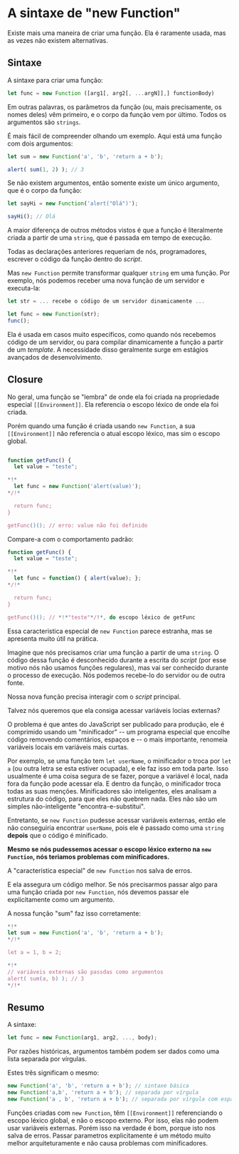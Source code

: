 
# A sintaxe de "new Function"

Existe mais uma maneira de criar uma função. Ela é raramente usada, mas as vezes não existem alternativas.

## Sintaxe

A sintaxe para criar uma função:

```js
let func = new Function ([arg1[, arg2[, ...argN]],] functionBody)
```

Em outras palavras, os parâmetros da função (ou, mais precisamente, os nomes deles) vêm primeiro, e o corpo da função vem por último. Todos os argumentos são `strings`.

É mais fácil de compreender olhando um exemplo. Aqui está uma função com dois argumentos:

```js run
let sum = new Function('a', 'b', 'return a + b'); 

alert( sum(1, 2) ); // 3
```

Se não existem argumentos, então somente existe um único argumento, que é o corpo da função:

```js run
let sayHi = new Function('alert("Olá")');

sayHi(); // Olá
```

A maior diferença de outros métodos vistos é que a função é literalmente criada a partir de uma `string`, que é passada em tempo de execução. 

Todas as declarações anteriores requeriam de nós, programadores, escrever o código da função dentro do *script*.

Mas `new Function` permite transformar qualquer `string` em uma função. Por exemplo, nós podemos receber uma nova função de um servidor e executa-la:

```js
let str = ... recebe o código de um servidor dinamicamente ...

let func = new Function(str);
func();
```

Ela é usada em casos muito específicos, como quando nós recebemos código de um servidor, ou para compilar dinamicamente a função a partir de um *template*. A necessidade disso geralmente surge em estágios avançados de desenvolvimento.

## Closure

No geral, uma função se "lembra" de onde ela foi criada na propriedade especial `[[Environment]]`. Ela referencia o escopo léxico de onde ela foi criada.

Porém quando uma função é criada usando `new Function`, a sua `[[Environment]]` não referencia o atual escopo léxico, mas sim o escopo global.

```js run

function getFunc() {
  let value = "teste";

*!*
  let func = new Function('alert(value)');
*/!*

  return func;
}

getFunc()(); // erro: value não foi definido
```

Compare-a com o comportamento padrão:

```js run 
function getFunc() {
  let value = "teste";

*!*
  let func = function() { alert(value); };
*/!*

  return func;
}

getFunc()(); // *!*"teste"*/!*, do escopo léxico de getFunc
```

Essa caracteristica especial de `new Function` parece estranha, mas se apresenta muito útil na prática.

Imagine que nós precisamos criar uma função a partir de uma `string`. O código dessa função é desconhecido durante a escrita do *script* (por esse motivo nós não usamos funções regulares), mas vai ser conhecido durante o processo de execução. Nós podemos recebe-lo do servidor ou de outra fonte.

Nossa nova função precisa interagir com o *script* principal.

Talvez nós queremos que ela consiga acessar variáveis locias externas?

O problema é que antes do JavaScript ser publicado para produção, ele é comprimido usando um "minificador" -- um programa especial que encolhe código removendo comentários, espaços e -- o mais importante, renomeia variáveis locais em variáveis mais curtas.

Por exemplo, se uma função tem `let userName`, o minificador o troca  por `let a` (ou outra letra se esta estiver ocupada), e ele faz isso em toda parte. Isso usualmente é uma coisa segura de se fazer, porque a variável é local, nada fora da função pode acessar ela. E dentro da função, o minificador troca todas as suas menções. Minificadores são inteligentes, eles analisam a estrutura do código, para que eles não quebrem nada. Eles não são um simples não-inteligente "encontra-e-substitui".

Entretanto, se `new Function` pudesse acessar variáveis externas, então ele não conseguiria encontrar `userName`, pois ele é passado como uma `string` **depois** que o código é minificado.

**Mesmo se nós pudessemos acessar o escopo léxico externo na `new Function`, nós teriamos problemas com minificadores.**

A "característica especial" de `new Function` nos salva de erros.

E ela assegura um código melhor. Se nós precisarmos passar algo para uma função criada por `new Function`, nós devemos passar ele explicitamente como um argumento.

A nossa função "sum" faz isso corretamente:

```js run 
*!*
let sum = new Function('a', 'b', 'return a + b');
*/!*

let a = 1, b = 2;

*!*
// variáveis externas são passdas como argumentos
alert( sum(a, b) ); // 3
*/!*
```

## Resumo

A sintaxe:

```js
let func = new Function(arg1, arg2, ..., body);
```

Por razões históricas, argumentos também podem ser dados como uma lista separada por vírgulas. 

Estes três significam o mesmo:

```js 
new Function('a', 'b', 'return a + b'); // sintaxe básica
new Function('a,b', 'return a + b'); // separada por vírgula
new Function('a , b', 'return a + b'); // separada por vírgula com espaços
```

Funções criadas com `new Function`, têm `[[Environment]]` referenciando o escopo léxico global, e não o escopo externo. Por isso, elas não podem usar variáveis externas. Porém isso na verdade é bom, porque isto nos salva de erros. Passar parametros explicitamente é um método muito melhor arquiteturamente e não causa problemas com minificadores.
